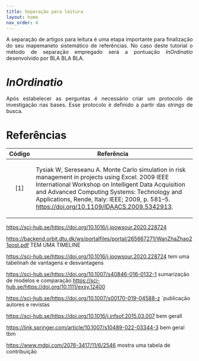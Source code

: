 ```yaml
---
title: Separação para leitura
layout: home
nav_order: 4
---
```


<!--Don't delete this script-->
<script src = "https://polyfill.io/v3/polyfill.min.js?features=es6"></script>
<script id = "MathJax-script" async src="https://cdn.jsdelivr.net/npm/mathjax@3/es5/tex-mml-chtml.js"></script>
<!--Don't delete this script-->

<p align = "justify">
  A separação de artigos para leitura é uma etapa importante para finalização do seu mapemaneto sistemático de referências. No caso deste tutorial o método de separação empregado será a pontuação <i>InOrdinatio</i> desenvolvido por BLA BLA BLA. 
</p>

<h1><i>InOrdinatio</i></h1>

<p align = "justify">
  Após estabelecer as perguntas é necessário criar um protocolo de investigação nas bases. Esse protocolo é definido a partir das <i>strings</i> de busca.
</p>

<h1>Referências</h1>

<table>
    <thead>
        <tr>
            <th>Código</th>
            <th>Referência</th>
        </tr>
    </thead>
    <tbody>
        <tr>
            <td><p align = "center" id = "ref1">[1]</p></td>
            <td><p align = "left">Tysiak W, Sereseanu A. Monte Carlo simulation in risk management in projects using Excel. 2009 IEEE International Workshop on Intelligent Data Acquisition and Advanced Computing Systems: Technology and Applications, Rende, Italy: IEEE; 2009, p. 581–5. <a target = "_blank" href = "https://doi.org/10.1109/IDAACS.2009.5342913">https://doi.org/10.1109/IDAACS.2009.5342913</a>.</p></td>
        </tr>
    </tbody>
</table>

https://sci-hub.se/https://doi.org/10.1016/j.jpowsour.2020.228724

https://backend.orbit.dtu.dk/ws/portalfiles/portal/265667271/WanZhaZhao21post.pdf  TEM UMA TIMELINE

https://sci-hub.se/https://doi.org/10.1016/j.jpowsour.2020.228724 tem uma tabelinah de vantagens e desvantagens

https://sci-hub.se/https://doi.org/10.1007/s40846-016-0132-1 sumarização de modelos e comparação https://sci-hub.se/https://doi.org/10.1111/exsy.12400

https://sci-hub.se/https://doi.org/10.1007/s00170-019-04588-z ´publicação autores e revistas

https://sci-hub.se/https://doi.org/10.1016/j.infsof.2015.03.007 bem gerall

https://link.springer.com/article/10.1007/s10489-022-03344-3 bem geral tbm

https://www.mdpi.com/2076-3417/11/6/2546 mostra uma tabela de contribuição
